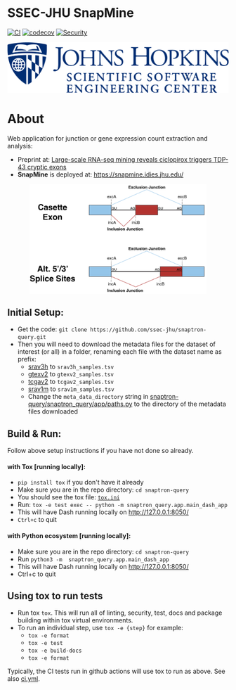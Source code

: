 # SSEC-JHU SnapMine
[![CI](https://github.com/ssec-jhu/snaptron-query/actions/workflows/ci.yml/badge.svg)](https://github.com/ssec-jhu/snaptron-query/actions/workflows/ci.yml)
[![codecov](https://codecov.io/gh/ssec-jhu/snaptron-query/graph/badge.svg?token=9uy1hl0p9o)](https://codecov.io/gh/ssec-jhu/snaptron-query)
[![Security](https://github.com/ssec-jhu/snaptron-query/actions/workflows/security.yml/badge.svg)](https://github.com/ssec-jhu/snaptron-query/actions/workflows/security.yml)


![SSEC-JHU Logo](docs/_static/SSEC_logo_horiz_blue_1152x263.png)

# About 
Web application for junction or gene expression count extraction and analysis:
* Preprint at: [Large-scale RNA-seq mining reveals ciclopirox triggers TDP-43 cryptic exons](https://www.biorxiv.org/content/10.1101/2024.03.27.587011v1)
* **SnapMine** is deployed at: https://snapmine.idies.jhu.edu/


<img src="snaptron_query/app/assets/junction_query.png" alt="junction_query" height="250" style="display: block; margin: auto;"/>

## Initial Setup:
  * Get the code: ``git clone https://github.com/ssec-jhu/snaptron-query.git``
  * Then you will need to download the metadata files for the dataset of interest (or all) in a folder, renaming each file with the dataset name as prefix:
    * [srav3h](https://snaptron.cs.jhu.edu/data/srav3h/samples.tsv) to `srav3h_samples.tsv`
    * [gtexv2](https://snaptron.cs.jhu.edu/data/gtexv2/samples.tsv) to `gtexv2_samples.tsv`
    * [tcgav2](https://snaptron.cs.jhu.edu/data/tcgav2/samples.tsv) to `tcgav2_samples.tsv`
    * [srav1m](https://snaptron.cs.jhu.edu/data/srav1m/samples.tsv) to `srav1m_samples.tsv`
    * Change the `meta_data_directory` string in [snaptron-query/snaptron_query/app/paths.py](https://github.com/ssec-jhu/snaptron-query/blob/07103767262f5292ada793c4c1e7a94b32e7fd15/snaptron_query/app/paths.py#L7) to the directory of the metadata files downloaded 

## Build & Run:
Follow above setup instructions if you have not done so already.
  #### with Tox [running locally]:
  * ``pip install tox`` if you don't have it already
  * Make sure you are in the repo directory: ``cd snaptron-query``
  * You should see the tox file: [``tox.ini``](https://github.com/ssec-jhu/snaptron-query/blob/ca0fbf1f0d95df72147510c6acde79be482e2405/tox.ini) 
  * Run: ``tox -e test exec -- python -m snaptron_query.app.main_dash_app``
  * This will have Dash running locally on http://127.0.0.1:8050/
  * ``Ctrl+c`` to quit

  #### with Python ecosystem [running locally]:
  * Make sure you are in the repo directory: ``cd snaptron-query``
  * Run ``python3 -m  snaptron_query.app.main_dash_app``
  * This will have Dash running locally on http://127.0.0.1:8050/
  * Ctrl+c to quit


  
[//]: # (#### with Docker [for deployment only]:)

[//]: # (  * Download & install Docker - see [Docker install docs]&#40;https://docs.docker.com/get-docker/&#41;.)

[//]: # (  * Make sure you are in the repo directory: ``cd snaptron-query``)

[//]: # (  * You should see the [``Dockerfile``]&#40;https://github.com/ssec-jhu/snaptron-query/blob/d56df6f28592c56ee4622bedb8c68e4c06499363/Dockerfile&#41;.)

[//]: # (  * Build image: ``docker build -t <image_name> .`` )

[//]: # (  * Run container from image: ``docker run -d -p 8000:8000 <image_name>``. _NOTE: ``-p 8000:8000`` is specific to the example application using port 8000._)

[//]: # (  * Alternatively, images can be pulled from ``ghcr.io/ssec-jhu/`` e.g., ``docker pull ghcr.io/ssec-jhu/snaptron-query:pr-1``.)

[//]: # (    )
  


## Using tox to run tests

* Run tox ``tox``. This will run all of linting, security, test, docs and package building within tox virtual environments.
* To run an individual step, use ``tox -e {step}`` for example:
  * ``tox -e format``
  * ``tox -e test`` 
  * ``tox -e build-docs``
  * ``tox -e format``

Typically, the CI tests run in github actions will use tox to run as above. See also [ci.yml](https://github.com/ssec-jhu/base-template/blob/main/.github/workflows/ci.yml).
